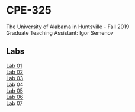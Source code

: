 # CPE-325
The University of Alabama in Huntsville - Fall 2019  
Graduate Teaching Assistant: Igor Semenov  
## Labs
[Lab 01](Labs/Lab_01)  
[Lab 02](Labs/Lab_02)  
[Lab 03](Labs/Lab_03)  
[Lab 04](Labs/Lab_04)  
[Lab 05](Labs/Lab_05)  
[Lab 06](Labs/Lab_06)  
[Lab 07](Labs/Lab_07)  
